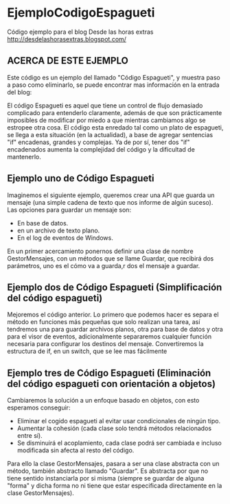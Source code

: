 # EjemploCodigoEspagueti

Código ejemplo para el blog Desde las horas extras http://desdelashorasextras.blogspot.com/

## ACERCA DE ESTE EJEMPLO

Este código es un ejemplo del llamado "Código Espagueti", y muestra paso a paso como eliminarlo, se puede encontrar mas información en la entrada del blog:



El código Espagueti es aquel que tiene un control de flujo demasiado complicado para entenderlo claramente, además de que son prácticamente imposibles de modificar por miedo a que mientras cambiamos algo se estropee otra cosa. El código esta enredado tal como un plato de espagueti, se llega a esta situación (en la actualidad), a base de agregar sentencias "if" encadenas, grandes y complejas. Ya de por sí, tener dos "if" encadenados aumenta la complejidad del código y la dificultad de mantenerlo.

## Ejemplo uno de Código Espagueti

Imaginemos el siguiente ejemplo, queremos crear una API que guarda un mensaje (una simple cadena de texto que nos informe de algún suceso). Las opciones para guardar un mensaje son:

*	En base de datos.
*	en un archivo de texto plano.
*	En el log de eventos de Windows.

En un primer acercamiento ponernos definir una clase de nombre GestorMensajes, con un métodos que se llame Guardar, que recibirá dos parámetros, uno  es el cómo va a guarda,r dos el mensaje a guardar.


## Ejemplo dos de Código Espagueti (Simplificación del código espagueti)

Mejoremos el código anterior. Lo primero que podemos hacer es separa el método en funciones más pequeñas que solo realizan una tarea, así tendremos una para guardar archivos planos, otra para base de datos y otra para el visor de eventos, adicionalmente separaremos cualquier función necesaria para configurar los destinos del mensaje.
Convertiremos la estructura de if, en un switch, que se lee mas fácilmente


## Ejemplo tres de Código Espagueti (Eliminación del código espagueti con orientación a objetos)

Cambiaremos la solución a un enfoque basado en objetos, con esto esperamos conseguir:

*	Eliminar el cogido espagueti al evitar usar condicionales de ningún tipo.
*	Aumentar la cohesión (cada clase solo tendrá métodos relacionados entre sí).
*	Se disminuirá el acoplamiento, cada clase podrá ser cambiada e incluso modificada sin afecta al resto del código.

Para ello la clase GestorMensajes, pasara a ser una clase abstracta con un método, también abstracto llamado "Guardar". Es abstracta por que no tiene sentido instanciarla por si misma (siempre se guardar de alguna "forma" y dicha forma no ni tiene que estar especificada directamente en la clase GestorMensajes).

